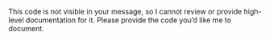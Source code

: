 This code is not visible in your message, so I cannot review or provide high-level documentation for it. Please provide the code you’d like me to document.